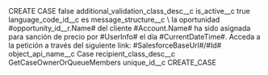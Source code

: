<?xml version="1.0" encoding="UTF-8"?>
<CustomMetadata xmlns="http://soap.sforce.com/2006/04/metadata" xmlns:xsi="http://www.w3.org/2001/XMLSchema-instance" xmlns:xsd="http://www.w3.org/2001/XMLSchema">
    <label>CREATE CASE</label>
    <protected>false</protected>
    <values>
        <field>additional_validation_class_desc__c</field>
        <value xsi:nil="true"/>
    </values>
    <values>
        <field>is_active__c</field>
        <value xsi:type="xsd:boolean">true</value>
    </values>
    <values>
        <field>language_code_id__c</field>
        <value xsi:type="xsd:string">es</value>
    </values>
    <values>
        <field>message_structure__c</field>
        <value xsi:type="xsd:string">\ la oportunidad #opportunity_id__r.Name# del cliente #Account.Name# ha sido asignada para sanción de precio por #UserInfo# el día #CurrentDateTime#. Acceda a la petición a través del siguiente link: #SalesforceBaseUrl#/#Id#</value>
    </values>
    <values>
        <field>object_api_name__c</field>
        <value xsi:type="xsd:string">Case</value>
    </values>
    <values>
        <field>recipient_class_desc__c</field>
        <value xsi:type="xsd:string">GetCaseOwnerOrQueueMembers</value>
    </values>
    <values>
        <field>unique_id__c</field>
        <value xsi:type="xsd:string">CREATE_CASE</value>
    </values>
</CustomMetadata>

